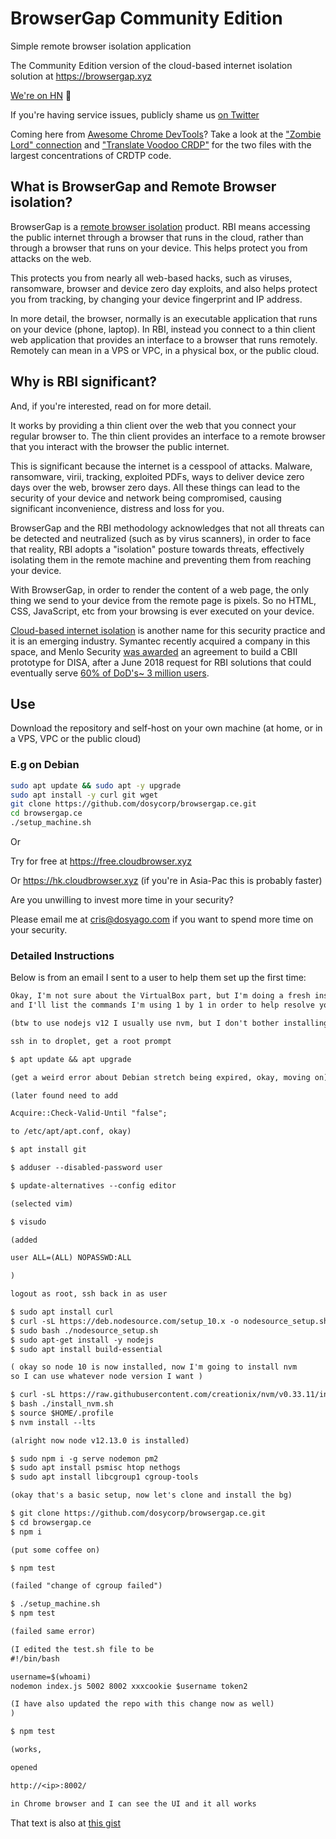 # BrowserGap Community Edition

Simple remote browser isolation application

The Community Edition version of the cloud-based internet isolation solution at https://browsergap.xyz

[We're on HN](https://news.ycombinator.com/item?id=21561613) :tada: 

If you're having service issues, publicly shame us [on Twitter](https://twitter.com/browsergap)

Coming here from [Awesome Chrome DevTools](https://github.com/ChromeDevTools/awesome-chrome-devtools)? Take a look at the ["Zombie Lord" connection](https://github.com/dosycorp/browsergap.ce/blob/master/zombie-lord/connection.js) and ["Translate Voodoo CRDP"](https://github.com/dosycorp/browsergap.ce/blob/master/public/translateVoodooCRDP.js) for the two files with the largest concentrations of CRDTP code.

## What is BrowserGap and Remote Browser isolation?

BrowserGap is a [remote browser isolation](https://en.wikipedia.org/wiki/Browser_isolation) product. RBI means accessing the public internet through a browser that runs in the cloud, rather than through a browser that runs on your device. This helps protect you from attacks on the web.

This protects you from nearly all web-based hacks, such as viruses, ransomware, browser and device zero day exploits, and also helps protect you from tracking, by changing your device fingerprint and IP address. 

In more detail, the browser, normally is an executable application that runs on your device (phone, laptop). In RBI, instead you connect to a thin client web application that provides an interface to a browser that runs remotely. Remotely can mean in a VPS or VPC, in a physical box, or the public cloud. 

## Why is RBI significant?

And, if you're interested, read on for more detail.

It works by providing a thin client over the web that you connect your regular browser to. The thin client provides an interface to a remote browser that you interact with the browser the public internet.

This is significant because the internet is a cesspool of attacks. Malware, ransomware, virii, tracking, exploited PDFs, ways to deliver device zero days over the web, browser zero days. All these things can lead to the security of your device and network being compromised, causing significant inconvenience, distress and loss for you.

BrowserGap and the RBI methodology acknowledges that not all threats can be detected and neutralized (such as by virus scanners), in order to face that reality, RBI adopts a "isolation" posture towards threats, effectively isolating them in the remote machine and preventing them from reaching your device.

With BrowserGap, in order to render the content of a web page, the only thing we send to your device from the remote page is pixels. So no HTML, CSS, JavaScript, etc from your browsing is ever executed on your device.

[Cloud-based internet isolation](https://www.disa.mil/-/media/Files/DISA/Fact-Sheets/Cloud-Based-Internet-Isolation-CBII-Fact-Sheet20190721.ashx?la=en&hash=5DFC2594478284991F4B005AFA41DE26AC73D84A) is another name for this security practice and it is an emerging industry. Symantec recently acquired a company in this space, and Menlo Security [was awarded](https://www.menlosecurity.com/press-releases-blog/disa-cloud-based-internet-isolation-cbii-awarded-to-the-by-light-professional-it-services-llc-and-menlo-security-team) an agreement to build a CBII prototype for DISA, after a June 2018 request for RBI solutions that could eventually serve [60% of DoD's](https://secureview.cloudbrowser.xyz/uploads/fileajqk.kkpgdih.pdf.html)[~ 3 million users](https://en.wikipedia.org/wiki/Browser_isolation).

## Use

Download the repository and self-host on your own machine (at home, or in a VPS, VPC or the public cloud)

### E.g on Debian

```sh
sudo apt update && sudo apt -y upgrade
sudo apt install -y curl git wget
git clone https://github.com/dosycorp/browsergap.ce.git
cd browsergap.ce
./setup_machine.sh
```

Or

Try for free at https://free.cloudbrowser.xyz

Or https://hk.cloudbrowser.xyz (if you're in Asia-Pac this is probably faster)

Are you unwilling to invest more time in your security? 

Please email me at cris@dosyago.com if you want to spend more time on your security.

### Detailed Instructions

Below is from an email I sent to a user to help them set up the first time:


```txt
Okay, I'm not sure about the VirtualBox part, but I'm doing a fresh install from a new droplet now
and I'll list the commands I'm using 1 by 1 in order to help resolve your issue.

(btw to use nodejs v12 I usually use nvm, but I don't bother installing node 12 for root, and I will run some BG processes using sudo, which lets them use the existing node (usually 10) and I have not noticed a problem).

ssh in to droplet, get a root prompt

$ apt update && apt upgrade

(get a weird error about Debian stretch being expired, okay, moving on)

(later found need to add 

Acquire::Check-Valid-Until "false";

to /etc/apt/apt.conf, okay)

$ apt install git

$ adduser --disabled-password user

$ update-alternatives --config editor

(selected vim)

$ visudo

(added

user ALL=(ALL) NOPASSWD:ALL

)

logout as root, ssh back in as user

$ sudo apt install curl
$ curl -sL https://deb.nodesource.com/setup_10.x -o nodesource_setup.sh
$ sudo bash ./nodesource_setup.sh
$ sudo apt-get install -y nodejs
$ sudo apt install build-essential

( okay so node 10 is now installed, now I'm going to install nvm
so I can use whatever node version I want )

$ curl -sL https://raw.githubusercontent.com/creationix/nvm/v0.33.11/install.sh -o install_nvm.sh
$ bash ./install_nvm.sh
$ source $HOME/.profile
$ nvm install --lts

(alright now node v12.13.0 is installed)

$ sudo npm i -g serve nodemon pm2
$ sudo apt install psmisc htop nethogs
$ sudo apt install libcgroup1 cgroup-tools

(okay that's a basic setup, now let's clone and install the bg)

$ git clone https://github.com/dosycorp/browsergap.ce.git
$ cd browsergap.ce
$ npm i

(put some coffee on)

$ npm test

(failed "change of cgroup failed")

$ ./setup_machine.sh
$ npm test

(failed same error)

(I edited the test.sh file to be
#!/bin/bash

username=$(whoami)
nodemon index.js 5002 8002 xxxcookie $username token2

(I have also updated the repo with this change now as well)
)

$ npm test

(works,

opened

http://<ip>:8002/ 

in Chrome browser and I can see the UI and it all works
```

That text is also at [this gist](https://gist.github.com/crislin2046/2fcd103234f93376c44d110d6295f32a)
